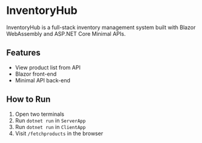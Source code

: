 # InventoryHub

InventoryHub is a full-stack inventory management system built with Blazor WebAssembly and ASP.NET Core Minimal APIs.

## Features
- View product list from API
- Blazor front-end
- Minimal API back-end

## How to Run
1. Open two terminals
2. Run `dotnet run` in `ServerApp`
3. Run `dotnet run` in `ClientApp`
4. Visit `/fetchproducts` in the browser
